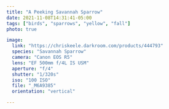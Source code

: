```yaml
---
title: "A Peeking Savannah Sparrow"
date: 2021-11-08T14:31:41-05:00
tags: ["birds", "sparrows", "yellow", "fall"]
photo: true

image:
  link: "https://chriskeele.darkroom.com/products/444793"
  species: "Savannah Sparrow"
  camera: "Canon EOS R5"
  lens: "EF 500mm f/4L IS USM"
  aperture: "f/4"
  shutter: "1/320s"
  iso: "100 ISO"
  file: "_M6A9385"
  orientation: "vertical"

---
```

